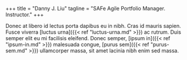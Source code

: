 +++
title = "Danny J. Liu"
tagline = "SAFe Agile Portfolio Manager. Instructor."
+++

Donec at libero id lectus porta dapibus eu in nibh. Cras id mauris sapien. Fusce viverra [luctus urna]({{< ref "luctus-urna.md" >}}) ac rutrum. Duis semper elit eu mi facilisis eleifend. Donec semper, [ipsum in]({{< ref "ipsum-in.md" >}}) malesuada congue, [purus sem]({{< ref "purus-sem.md" >}}) ullamcorper massa, sit amet lacinia nibh enim sed massa.
